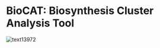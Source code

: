 # BioCAT: Biosynthesis Cluster Analysis Tool
![text13972](https://user-images.githubusercontent.com/53526550/126770248-c466be77-d46f-4ade-9f9d-9376fc8246aa.png)

